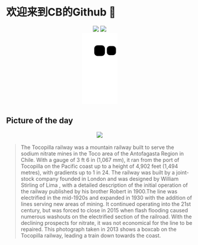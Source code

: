 
# 欢迎来到CB的Github 👋

<div align="center">
  <img height="137px" src="https://github-readme-stats.vercel.app/api?username=SuperCB&show_icons=true&theme=radical" />
  <img height="137px" src="https://github-readme-stats.vercel.app/api/top-langs/?username=SuperCB&hide_title=true&hide_border=true&layout=compact&langs_count=6&text_color=000&icon_color=fff" />
</div>


<div align="center">
    <img src="./contribution-snake/github-contribution-grid-snake.svg" />
</div>



## Picture of the day
<div align="center">
  <img width=400px src="https://upload.wikimedia.org/wikipedia/commons/thumb/5/59/SQM_GE_289A_Boxcab_Carmelita_-_Reverso.jpg/750px-SQM_GE_289A_Boxcab_Carmelita_-_Reverso.jpg" />
</div>

>The  Tocopilla railway  was a  mountain railway  built to serve the  sodium nitrate  mines in the Toco area of the  Antofagasta Region  in Chile. With a  gauge of 3 ft 6 in  (1,067 mm), it ran from the port of  Tocopilla  on the Pacific coast up to a height of 4,902 feet (1,494 metres), with gradients up to 1 in 24. The railway was built by a joint-stock company founded in  London  and was designed by William Stirling of  Lima , with a detailed description of the initial operation of the railway published by his brother Robert in 1900.The line was electrified in the mid-1920s and expanded in 1930 with the addition of lines serving new areas of mining. It continued operating into the 21st century, but was forced to close in 2015 when flash flooding caused numerous washouts on the electrified section of the railroad. With the declining prospects for nitrate, it was not economical for the line to be repaired. This photograph taken in 2013 shows a  boxcab  on the Tocopilla railway, leading a train down towards the coast.


